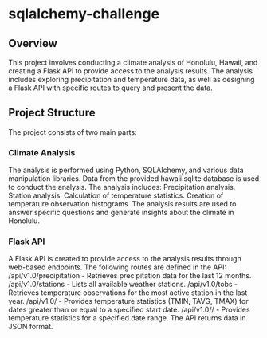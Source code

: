 # sqlalchemy-challenge
## Overview
This project involves conducting a climate analysis of Honolulu, Hawaii, and creating a Flask API to provide access to the analysis results. The analysis includes exploring precipitation and temperature data, as well as designing a Flask API with specific routes to query and present the data.

## Project Structure

The project consists of two main parts:

### Climate Analysis

The analysis is performed using Python, SQLAlchemy, and various data manipulation libraries.
Data from the provided hawaii.sqlite database is used to conduct the analysis.
The analysis includes:
Precipitation analysis.
Station analysis.
Calculation of temperature statistics.
Creation of temperature observation histograms.
The analysis results are used to answer specific questions and generate insights about the climate in Honolulu.

### Flask API
A Flask API is created to provide access to the analysis results through web-based endpoints.
The following routes are defined in the API:
/api/v1.0/precipitation - Retrieves precipitation data for the last 12 months.
/api/v1.0/stations - Lists all available weather stations.
/api/v1.0/tobs - Retrieves temperature observations for the most active station in the last year.
/api/v1.0/<start> - Provides temperature statistics (TMIN, TAVG, TMAX) for dates greater than or equal to a specified start date.
/api/v1.0/<start>/<end> - Provides temperature statistics for a specified date range.
The API returns data in JSON format.
